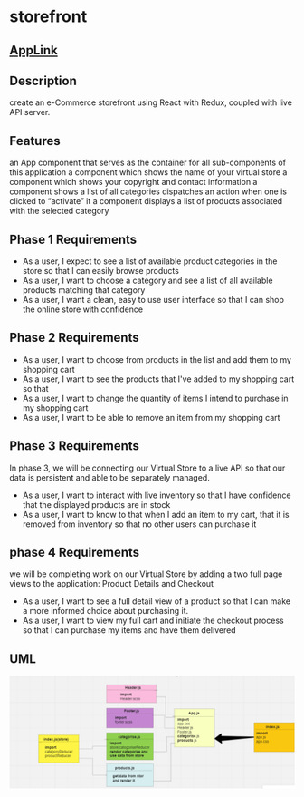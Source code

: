 # storefront

## [AppLink](https://storefront-eight-sand.vercel.app/)
## Description
create an e-Commerce storefront using React with Redux, coupled with live API server.
## Features
an App component that serves as the container for all sub-components of this application
a component which shows the name of your virtual store
a component which shows your copyright and contact information a component shows a list of all categories
dispatches an action when one is clicked to “activate” it a component
displays a list of products associated with the selected category
## Phase 1 Requirements
- As a user, I expect to see a list of available product categories in the store so that I can easily browse products
- As a user, I want to choose a category and see a list of all available products matching that category
- As a user, I want a clean, easy to use user interface so that I can shop the online store with confidence
## Phase 2 Requirements

- As a user, I want to choose from products in the list and add them to my shopping cart
- As a user, I want to see the products that I've added to my shopping cart so that
- As a user, I want to change the quantity of items I intend to purchase in my shopping cart
- As a user, I want to be able to remove an item from my shopping cart
## Phase 3 Requirements

In phase 3, we will be connecting our Virtual Store to a live API so that our data is persistent and able to be separately managed.
- As a user, I want to interact with live inventory so that I have confidence that the displayed products are in stock
- As a user, I want to know to that when I add an item to my cart, that it is removed from inventory so that no other users can purchase it

##  phase 4 Requirements
 we will be completing work on our Virtual Store by adding a two full page views to the application: Product Details and Checkout
 - As a user, I want to see a full detail view of a product so that I can make a more informed choice about purchasing it.
- As a user, I want to view my full cart and initiate the checkout process so that I can purchase my items and have them delivered
## UML
![](./uml.png)


